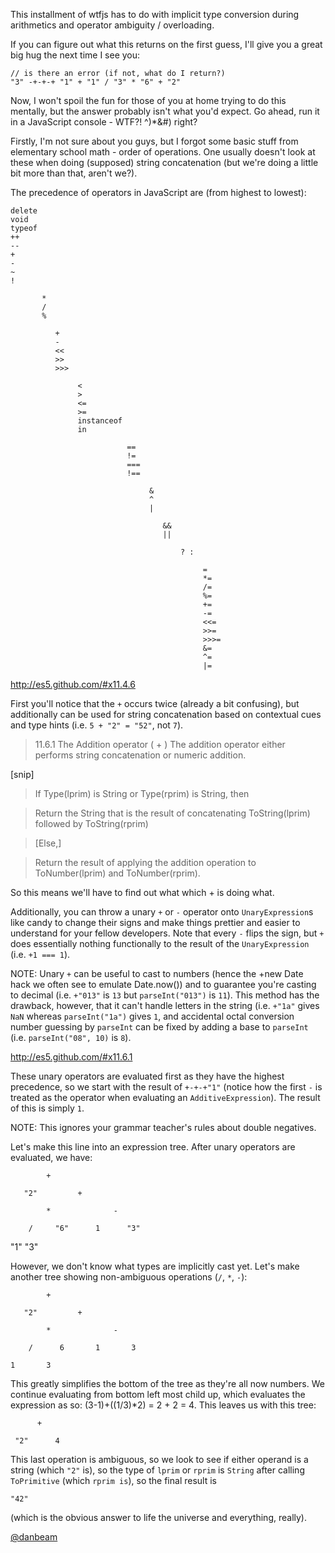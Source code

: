 This installment of wtfjs has to do with implicit type conversion during
arithmetics and operator ambiguity / overloading.

If you can figure out what this returns on the first guess, I'll give you a
great big hug the next time I see you:

    // is there an error (if not, what do I return?)
    "3" -+-+-+ "1" + "1" / "3" * "6" + "2" 

Now, I won't spoil the fun for those of you at home trying to do this mentally,
but the answer probably isn't what you'd expect.  Go ahead, run it in a
JavaScript console - WTF?! ^)*&#) right?

Firstly, I'm not sure about you guys, but I forgot some basic stuff from
elementary school math - order of operations.  One usually doesn't look at these
when doing (supposed) string concatenation (but we're doing a little bit more
than that, aren't we?).

The precedence of operators in JavaScript are (from highest to lowest):

    delete
    void
    typeof
    ++
    --
    +
    -
    ~
    !

           *
           /
           %

              +
              -
              <<
              >>
              >>>

                   <
                   >
                   <=
                   >=
                   instanceof
                   in

                              ==
                              !=
                              ===
                              !==

                                   &
                                   ^
                                   |

                                      &&
                                      ||

                                          ? :

                                               =
                                               *=
                                               /=
                                               %=
                                               +=
                                               -=
                                               <<=
                                               >>=
                                               >>>=
                                               &=
                                               ^=
                                               |=

http://es5.github.com/#x11.4.6

First you'll notice that the `+` occurs twice (already a bit confusing), but
additionally can be used for string concatenation based on contextual cues and
type hints (i.e. `5 + "2" = "52"`, not `7`).

> 11.6.1 The Addition operator ( + )
> The addition operator either performs string concatenation or numeric addition.

[snip]

> If Type(lprim) is String or Type(rprim) is String, then
 
> Return the String that is the result of concatenating ToString(lprim) followed by ToString(rprim)

> [Else,]

> Return the result of applying the addition operation to ToNumber(lprim) and ToNumber(rprim).

So this means we'll have to find out what which + is doing what.

Additionally, you can throw a unary `+` or `-` operator onto `UnaryExpression`s
like candy to change their signs and make things prettier and easier to
understand for your fellow developers.  Note that every `-` flips the sign, but
`+` does essentially nothing functionally to the result of the `UnaryExpression`
(i.e.  `+1 === 1`).

NOTE: Unary `+` can be useful to cast to numbers (hence the +new Date hack we
often see to emulate Date.now()) and to guarantee you're casting to decimal
(i.e.  `+"013"` is `13` but `parseInt("013")` is `11`).  This method has the
drawback, however, that it can't handle letters in the string (i.e. `+"1a"`
gives `NaN` whereas `parseInt("1a")` gives `1`, and accidental octal conversion
number guessing by `parseInt` can be fixed by adding a base to `parseInt` (i.e.
`parseInt("08", 10)` is `8`).

http://es5.github.com/#x11.6.1

These unary operators are evaluated first as they have the highest precedence,
so we start with the result of `+-+-+"1"` (notice how the first `-` is treated
as the operator when evaluating an `AdditiveExpression`).  The result of this is
simply `1`.

NOTE: This ignores your grammar teacher's rules about double negatives.

Let's make this line into an expression tree.  After unary operators are
evaluated, we have:

            +

       "2"         +

            *              - 
   
        /     "6"      1      "3"

   "1"     "3"


However, we don't know what types are implicitly cast yet.  Let's make another
tree showing non-ambiguous operations (`/`, `*`, `-`):

            +

       "2"         +

            *              - 

        /      6       1       3 

    1       3 


This greatly simplifies the bottom of the tree as they're all now numbers. We
continue evaluating from bottom left most child up, which evaluates the
expression as so: (3-1)+((1/3)*2) = 2 + 2 = 4.  This leaves us with this tree:

          +

     "2"      4


This last operation is ambiguous, so we look to see if either operand is a
string (which `"2"` is), so the type of `lprim` or `rprim` is `String` after
calling `ToPrimitive` (which `rprim is`), so the final result is

    "42"

(which is the obvious answer to life the universe and everything, really).

[@danbeam](http://twitter.com/danbeam)
